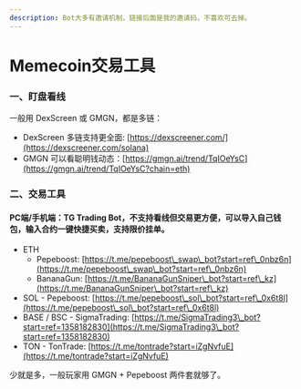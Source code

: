 ```yaml
---
description: Bot大多有邀请机制，链接后面是我的邀请码，不喜欢可去掉。
---
```


# Memecoin交易工具

### 一、盯盘看线

一般用 DexScreen 或 GMGN，都是多链：

* DexScreen 多链支持更全面: [https://dexscreener.com/](https://dexscreener.com/solana)
* GMGN 可以看聪明钱动态：[https://gmgn.ai/trend/TqIOeYsC](https://gmgn.ai/trend/TqIOeYsC?chain=eth)

### 二、交易工具

#### PC端/手机端：TG Trading Bot，不支持看线但交易更方便，可以导入自己钱包，输入合约一键快捷买卖，支持限价挂单。

* ETH&#x20;
  * Pepeboost: [https://t.me/pepeboost\_swap\_bot?start=ref\_0nbz6n](https://t.me/pepeboost\_swap\_bot?start=ref\_0nbz6n)
  * BananaGun: [https://t.me/BananaGunSniper\_bot?start=ref\_kz](https://t.me/BananaGunSniper\_bot?start=ref\_kz)
* SOL - Pepeboost: [https://t.me/pepeboost\_sol\_bot?start=ref\_0x6t8l](https://t.me/pepeboost\_sol\_bot?start=ref\_0x6t8l)
* BASE / BSC - SigmaTrading: [https://t.me/SigmaTrading3\_bot?start=ref=1358182830](https://t.me/SigmaTrading3\_bot?start=ref=1358182830)
* TON - TonTrade: [https://t.me/tontrade?start=iZgNvfuE](https://t.me/tontrade?start=iZgNvfuE)



少就是多，一般玩家用 GMGN + Pepeboost 两件套就够了。





